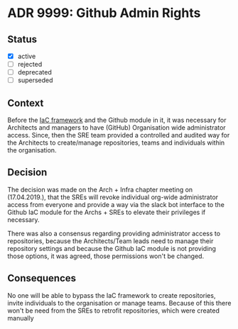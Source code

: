 <!-- File format adr/adr-0000-project-keyword-YYYY-MM-DD.md -->

# ADR 9999: Github Admin Rights

## Status

- [x] active
- [ ] rejected
- [ ] deprecated
- [ ] superseded

## Context

Before the [IaC framework](adr-0009-iac-framework-2019-01-30.md) and the Github module in it, it was necessary for Architects and managers to have (GitHub) Organisation wide administrator access. Since, then the SRE team provided a controlled and audited way for the Architects to create/manage repositories, teams and individuals within the organisation.

## Decision

The decision was made on the Arch + Infra chapter meeting on (17.04.2019.), that the SREs will revoke individual org-wide administrator access from everyone and provide a way via the slack bot interface to the Github IaC module for the Archs + SREs to elevate their privileges if necessary.

There was also a consensus regarding providing administrator access to repositories, because the Architects/Team leads need to manage their repository settings and because the Github IaC module is not providing those options, it was agreed, those permissions won't be changed.

## Consequences

No one will be able to bypass the IaC framework to create repositories, invite individuals to the organisation or manage teams.
Because of this there won't be need from the SREs to retrofit repositories, which were created manually

